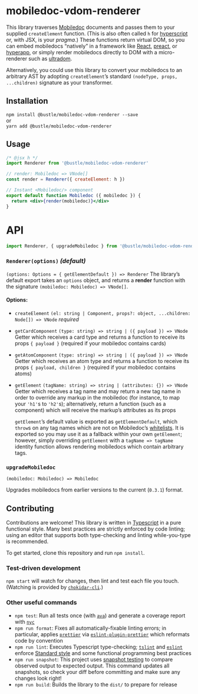 # mobiledoc-vdom-renderer

This library traverses [Mobiledoc](https://github.com/bustle/mobiledoc-kit) documents and passes them to your supplied `createElement` function. (This is also often called `h` for [hyperscript](https://github.com/hyperhype/hyperscript) or, with JSX, is your _pragma_.) These functions return virtual DOM, so you can embed mobiledocs “natively” in a framework like [React](https://reactjs.org/), [preact](https://preactjs.com/), or [hyperapp](https://github.com/hyperapp/hyperapp), or simply render mobiledocs directly to DOM  with a micro-renderer such as [ultradom](https://github.com/JorgeBucaran/ultradom).

Alternatively, you could use this library to convert your mobiledocs to an arbitrary AST by adopting `createElement`’s standard `(nodeType, props, ...children)` signature as your transformer.

## Installation

`npm install @bustle/mobiledoc-vdom-renderer --save`  
or  
`yarn add @bustle/mobiledoc-vdom-renderer`

## Usage
```jsx
/* @jsx h */
import Renderer from '@bustle/mobiledoc-vdom-renderer'

// render: Mobiledoc => VNode[]
const render = Renderer({ createElement: h })

// Instant <Mobiledoc/> component
export default function Mobiledoc ({ mobiledoc }) {
  return <div>{render(mobiledoc)}</div>
}
```

# API

```javascript
import Renderer, { upgradeMobiledoc } from '@bustle/mobiledoc-vdom-renderer'
```

### `Renderer(options)` _(default)_

`(options: Options = { getElementDefault }) => Renderer`
  The library’s default export takes an `options` object, and returns a **render** function with the signature `(mobiledoc: Mobiledoc) => VNode[]`.

#### Options:

* `createElement` `(el: string | Component, props?: object,
...children: Node[]) => VNode` _required_

* `getCardComponent` `(type: string) => string | ({ payload }) => VNode` Getter which receives a card type and returns a function to receive its props `{ payload }` (required if your mobiledoc contains cards)

* `getAtomComponent` `(type: string) => string | ({ payload }) => VNode` Getter which receives an atom type and returns a function to receive its props `{ payload, children }` (required if your mobiledoc contains atoms)

* `getElement` `(tagName: string) => string | (attributes: {}) => VNode` Getter which receives a tag name and may return a new tag name in order to override any markup in the mobiledoc (for instance, to map your `'h1'`s to `'h2'`s); alternatively, return a function (such as a component) which will receive the markup’s attributes as its props

  `getElement`’s default value is exported as `getElementDefault`, which `throw`s on any tag names which are not on Mobiledoc’s [whitelists](types/Mobiledoc.ts). It is exported so you may use it as a fallback within your own `getElement`; however, simply overriding `getElement` with a `tagName => tagName` identity function allows rendering mobiledocs which contain arbitrary tags.

### `upgradeMobiledoc`

`(mobiledoc: Mobiledoc) => Mobiledoc`

Upgrades mobiledocs from earlier versions to the current (`0.3.1`) format.

## Contributing

Contributions are welcome! This library is written in [Typescript](http://www.typescriptlang.org/) in a pure functional style. Many best practices are strictly enforced by code linting; using an editor that supports both type-checking and linting while-you-type is recommended.

To get started, clone this repository and run `npm install`.

### Test-driven development
`npm start` will watch for changes, then lint and test each file you touch. (Watching is provided by [`chokidar-cli`](https://github.com/kimmobrunfeldt/chokidar-cli).)

### Other useful commands
* `npm test`: Run all tests once (with [`ava`](https://github.com/avajs/ava)) and generate a coverage report with [`nyc`](https://github.com/istanbuljs/nyc)
* `npm run format`: Fixes all automatically-fixable linting errors; in particular, applies [`prettier`](https://github.com/prettier/prettier) via [`eslint-plugin-prettier`](https://github.com/prettier/eslint-plugin-prettier) which reformats code by convention
* `npm run lint`: Executes Typescript type-checking; [`tslint`](https://github.com/palantir/tslint) and [`eslint`](https://github.com/eslint/eslint) enforce [Standard style](https://standardjs.com/) and some functional programming best practices
* `npm run snapshot`: This project uses [snapshot testing](https://github.com/avajs/ava#snapshot-testing) to compare observed output to expected output. This command updates all snapshots, so check your diff before committing and make sure any changes look right!
* `npm run build`: Builds the library to the `dist/` to prepare for release
